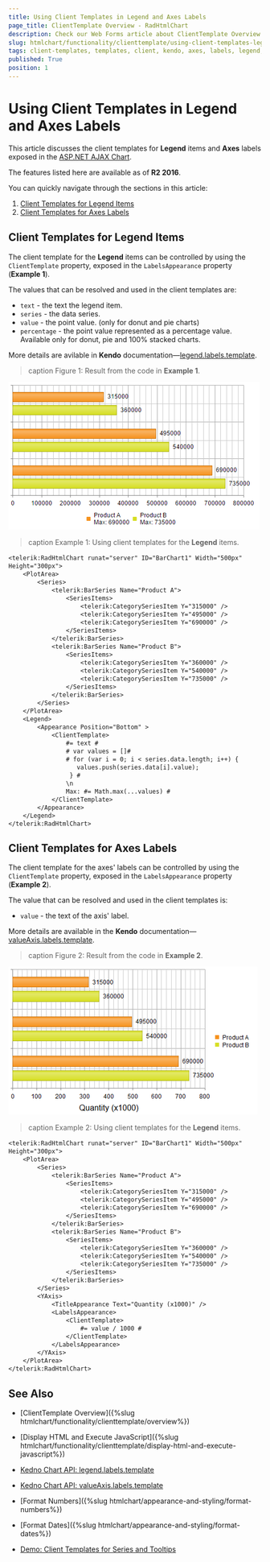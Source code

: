 ```yaml
---
title: Using Client Templates in Legend and Axes Labels
page_title: ClientTemplate Overview - RadHtmlChart
description: Check our Web Forms article about ClientTemplate Overview.
slug: htmlchart/functionality/clienttemplate/using-client-templates-legend-axes
tags: client-templates, templates, client, kendo, axes, labels, legend, custom
published: True
position: 1
---
```


# Using Client Templates in Legend and Axes Labels

This article discusses the client templates for **Legend** items and **Axes** labels exposed in the [ASP.NET AJAX Chart](https://www.telerik.com/products/aspnet-ajax/html-chart.aspx).

The features listed here are available as of **R2 2016**.

You can quickly navigate through the sections in this article:

1.  [Client Templates for Legend Items](#client-templates-for-legend-items)
2.  [Client Templates for Axes Labels](#client-templates-for-axes-labels)

## Client Templates for Legend Items

The client template for the **Legend** items can be controlled by using the `ClientTemplate` property, exposed in the `LabelsAppearance` property (**Example 1**). 

The values that can be resolved and used in the client templates are:

* `text` - the text the legend item.
* `series` - the data series.
* `value` - the point value. (only for donut and pie charts)
* `percentage` - the point value represented as a percentage value. Available only for donut, pie and 100% stacked charts.

More details are avilable in **Kendo** documentation—[legend.labels.template](https://docs.telerik.com/kendo-ui/api/javascript/dataviz/ui/chart#configuration-legend.labels.template).

>caption Figure 1: Result from the code in **Example 1**.

![](images/legent-client-template.png)

>caption Example 1: Using client templates for the **Legend** items.

````ASP.NET
<telerik:RadHtmlChart runat="server" ID="BarChart1" Width="500px" Height="300px">
    <PlotArea>
        <Series>
            <telerik:BarSeries Name="Product A">
                <SeriesItems>
                    <telerik:CategorySeriesItem Y="315000" />
                    <telerik:CategorySeriesItem Y="495000" />
                    <telerik:CategorySeriesItem Y="690000" />
                </SeriesItems>
            </telerik:BarSeries>
            <telerik:BarSeries Name="Product B">
                <SeriesItems>
                    <telerik:CategorySeriesItem Y="360000" />
                    <telerik:CategorySeriesItem Y="540000" />
                    <telerik:CategorySeriesItem Y="735000" />
                </SeriesItems>
            </telerik:BarSeries>
        </Series>
    </PlotArea>
    <Legend>
        <Appearance Position="Bottom" >
            <ClientTemplate>
                #= text # 
                # var values = []#
                # for (var i = 0; i < series.data.length; i++) {  
                   values.push(series.data[i].value);
                 } #
                \n
                Max: #= Math.max(...values) #
            </ClientTemplate>
        </Appearance>
    </Legend>
</telerik:RadHtmlChart>
````

## Client Templates for Axes Labels

The client template for the axes' labels can be controlled by using the `ClientTemplate` property, exposed in the `LabelsAppearance` property (**Example 2**). 

The value that can be resolved and used in the client templates is:

* `value` - the text of the axis' label.

More details are available in the **Kendo** documentation—[valueAxis.labels.template](https://docs.telerik.com/kendo-ui/api/javascript/dataviz/ui/chart#configuration-valueAxis.labels.template).

>caption Figure 2: Result from the code in **Example 2**.

![](images/axes-client-template.png)

>caption Example 2: Using client templates for the **Legend** items.

````ASP.NET
<telerik:RadHtmlChart runat="server" ID="BarChart1" Width="500px" Height="300px">
    <PlotArea>
        <Series>
            <telerik:BarSeries Name="Product A">
                <SeriesItems>
                    <telerik:CategorySeriesItem Y="315000" />
                    <telerik:CategorySeriesItem Y="495000" />
                    <telerik:CategorySeriesItem Y="690000" />
                </SeriesItems>
            </telerik:BarSeries>
            <telerik:BarSeries Name="Product B">
                <SeriesItems>
                    <telerik:CategorySeriesItem Y="360000" />
                    <telerik:CategorySeriesItem Y="540000" />
                    <telerik:CategorySeriesItem Y="735000" />
                </SeriesItems>
            </telerik:BarSeries>
        </Series>
        <YAxis>
            <TitleAppearance Text="Quantity (x1000)" />
            <LabelsAppearance>
                <ClientTemplate>
                    #= value / 1000 #
                </ClientTemplate>
            </LabelsAppearance>
        </YAxis>
    </PlotArea>     
</telerik:RadHtmlChart>
````

## See Also

* [ClientTemplate Overview]({%slug htmlchart/functionality/clienttemplate/overview%})

* [Display HTML and Execute JavaScript]({%slug htmlchart/functionality/clienttemplate/display-html-and-execute-javascript%})

* [Kedno Chart API: legend.labels.template](https://docs.telerik.com/kendo-ui/api/javascript/dataviz/ui/chart#configuration-legend.labels.template)

* [Kedno Chart API: valueAxis.labels.template](https://docs.telerik.com/kendo-ui/api/javascript/dataviz/ui/chart#configuration-valueAxis.labels.template)

* [Format Numbers]({%slug htmlchart/appearance-and-styling/format-numbers%})

* [Format Dates]({%slug htmlchart/appearance-and-styling/format-dates%})

* [Demo: Client Templates for Series and Tooltips](https://demos.telerik.com/aspnet-ajax/htmlchart/examples/functionality/clienttemplates/defaultcs.aspx)
